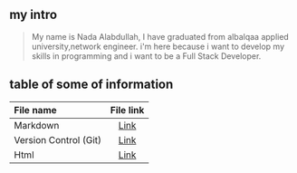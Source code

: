 ## my intro
>My name is Nada Alabdullah, I have graduated from albalqaa applied university,network engineer.
i'm here because i want to develop my skills in programming and i want to be a Full Stack Developer.

## table of some of information
 

| File name      | File link     |
| :------------- | :----------: | 
|  Markdown | [Link](https://nada0795.github.io/reading-note/read01)|
| Version Control (Git)   | [Link](https://nada0795.github.io/reading-note/read02)| 
| Html   | [Link](https://nada0795.github.io/reading-note/read03)| 

